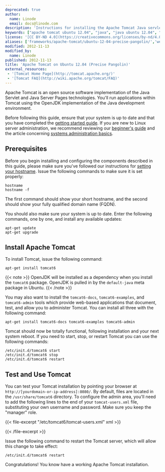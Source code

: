 ```yaml
---
deprecated: true
author:
  name: Linode
  email: docs@linode.com
description: 'Instructions for installing the Apache Tomcat Java servlet engine on Ubuntu 12.04 (Precise Pangolin).'
keywords: ["apache tomcat ubuntu 12.04", "java", "java ubuntu 12.04", "java servlets ubuntu lucid", "java ubuntu"]
license: '[CC BY-ND 4.0](https://creativecommons.org/licenses/by-nd/4.0)'
aliases: ['frameworks/apache-tomcat/ubuntu-12-04-precise-pangolin/','websites/frameworks/apache-tomcat-on-ubuntu-12-04-precise-pangolin/']
modified: 2012-11-13
modified_by:
  name: Linode
published: 2012-11-13
title: 'Apache Tomcat on Ubuntu 12.04 (Precise Pangolin)'
external_resources:
 - '[Tomcat Home Page](http://tomcat.apache.org/)'
 - '[Tomcat FAQ](http://wiki.apache.org/tomcat/FAQ)'
---
```


Apache Tomcat is an open source software implementation of the Java Servlet and Java Server Pages technologies. You'll run applications within Tomcat using the OpenJDK implementation of the Java development environment.

Before following this guide, ensure that your system is up to date and that you have completed the [getting started guide](/docs/getting-started/). If you are new to Linux server administration, we recommend reviewing our [beginner's guide](/docs/beginners-guide/) and the article concerning [systems administration basics](/docs/using-linux/administration-basics).

## Prerequisites

Before you begin installing and configuring the components described in this guide, please make sure you've followed our instructions for [setting your hostname](/docs/getting-started#sph_setting-the-hostname). Issue the following commands to make sure it is set properly:

    hostname
    hostname -f

The first command should show your short hostname, and the second should show your fully qualified domain name (FQDN).

You should also make sure your system is up to date. Enter the following commands, one by one, and install any available updates:

    apt-get update
    apt-get upgrade

## Install Apache Tomcat

To install Tomcat, issue the following command:

    apt-get install tomcat6

{{< note >}}
OpenJDK will be installed as a dependency when you install the `tomcat6` package. OpenJDK is pulled in by the `default-java` meta package in Ubuntu.
{{< /note >}}

You may also want to install the `tomcat6-docs`, `tomcat6-examples`, and `tomcat6-admin` tools which provide web-based applications that document, test, and allow you to administer Tomcat. You can install all three with the following command:

    apt-get install tomcat6-docs tomcat6-examples tomcat6-admin

Tomcat should now be totally functional, following installation and your next system reboot. If you need to start, stop, or restart Tomcat you can use the following commands:

    /etc/init.d/tomcat6 start
    /etc/init.d/tomcat6 stop
    /etc/init.d/tomcat6 restart

## Test and Use Tomcat

You can test your Tomcat installation by pointing your browser at `http://[yourdomain-or-ip-address]:8080/`. By default, files are located in the `/usr/share/tomcat6` directory. To configure the admin area, you'll need to add the following lines to the end of your `tomcat-users.xml` file, substituting your own username and password. Make sure you keep the "manager" role.

{{< file-excerpt "/etc/tomcat6/tomcat-users.xml" xml >}}
<role rolename="manager"/>
<user username="username" password="examplemorris" roles="manager"/>

{{< /file-excerpt >}}


Issue the following command to restart the Tomcat server, which will allow this change to take effect:

    /etc/init.d/tomcat6 restart

Congratulations! You know have a working Apache Tomcat installation.